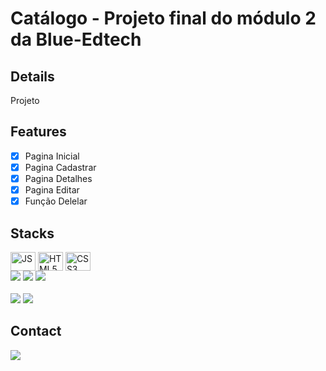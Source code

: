 # Catálogo - Projeto final do módulo 2 da Blue-Edtech

## Details

Projeto 

## Features

- [x] Pagina Inicial
- [x] Pagina Cadastrar
- [x] Pagina Detalhes
- [x] Pagina Editar
- [x] Função Delelar

## Stacks

<div style="display: inline-block">
    <img align="center" alt="JS" height="30" width="40" src="https://cdn.jsdelivr.net/gh/devicons/devicon/icons/javascript/javascript-original.svg"/>
    <img align="center" alt="HTML5" height="30" width="40" src="https://cdn.jsdelivr.net/gh/devicons/devicon/icons/html5/html5-original.svg"/>
    <img align="center" alt="CSS3" height="30" width="40" src="https://cdn.jsdelivr.net/gh/devicons/devicon/icons/css3/css3-original.svg"/>
</div><br/>
 
<div style="display: inline_block">
    <img src="https://img.shields.io/badge/Node.js-339933?style=for-the-badge&logo=nodedotjs&logoColor=white"/>
    <img src="https://img.shields.io/badge/express.js-%23404d59.svg?style=for-the-badge&logo=express&logoColor=white"/>
    <img src="https://img.shields.io/badge/npm-CB3837?style=for-the-badge&logo=npm&logoColor=white"/>

</div><br/>

<div style="display: inline_block">
    <img src="https://img.shields.io/badge/Visual_Studio_Code-0078D4?style=for-the-badge&logo=visual%20studio%20code&logoColor=white"/>
    <img src="https://img.shields.io/badge/Git-F05032?style=for-the-badge&logo=git&logoColor=white"/>
</div>


## Contact

<a href="https://www.linkedin.com/in/leandro-espindula-79307517a/" target="_blank">
    <img src="https://img.shields.io/badge/LinkedIn-0077B5?style=for-the-badge&logo=linkedin&logoColor=white"/>
</a>
